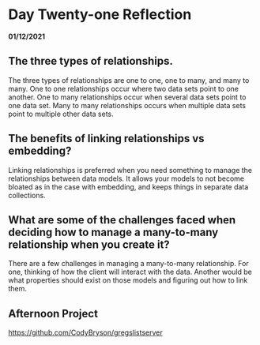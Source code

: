 # Day Twenty-one Reflection
__01/12/2021__

## The three types of relationships.

The three types of relationships are one to one, one to many, and many to many. One to one relationships occur where two data sets point to one another. One to many relationships occur when several data sets point to one data set. Many to many relationships occurs when multiple data sets point to multiple other data sets.
## The benefits of linking relationships vs embedding?

Linking relationships is preferred when you need something to manage the relationships between data models. It allows your models to not become bloated as in the case with embedding, and keeps things in separate data collections.

## What are some of the challenges faced when deciding how to manage a many-to-many relationship when you create it?

There are a few challenges in managing a many-to-many relationship. For one, thinking of how the client will interact with the data. Another would be what properties should exist on those models and figuring out how to link them.

## Afternoon Project

https://github.com/CodyBryson/gregslistserver